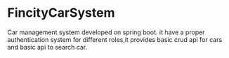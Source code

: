 # FincityCarSystem
Car management system developed on spring boot. it have a proper authentication system for different roles,it provides  basic crud api for cars and basic api to search car.
